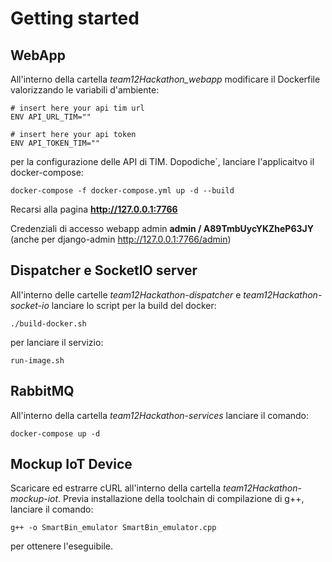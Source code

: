  # Getting started

## WebApp

All'interno della cartella *team12Hackathon_webapp* modificare il Dockerfile valorizzando le variabili d'ambiente:

    # insert here your api tim url
    ENV API_URL_TIM=""
    
    # insert here your api token
    ENV API_TOKEN_TIM=""

per la configurazione delle API di TIM.
Dopodiche`, lanciare l'applicaitvo il docker-compose:

    docker-compose -f docker-compose.yml up -d --build

Recarsi alla pagina **http://127.0.0.1:7766**

Credenziali di accesso webapp admin **admin / A89TmbUycYKZheP63JY** (anche per django-admin http://127.0.0.1:7766/admin)

## Dispatcher e SocketIO server

All'interno delle cartelle *team12Hackathon-dispatcher* e *team12Hackathon-socket-io* lanciare lo script per la build del docker:

    ./build-docker.sh
per lanciare il servizio:

    run-image.sh
    
## RabbitMQ

All'interno della cartella *team12Hackathon-services* lanciare il comando:

    docker-compose up -d
##  Mockup IoT Device

Scaricare ed estrarre cURL all'interno della cartella *team12Hackathon-mockup-iot*. Previa installazione della toolchain di compilazione di g++, lanciare il comando:

    g++ -o SmartBin_emulator SmartBin_emulator.cpp
per ottenere l'eseguibile.
